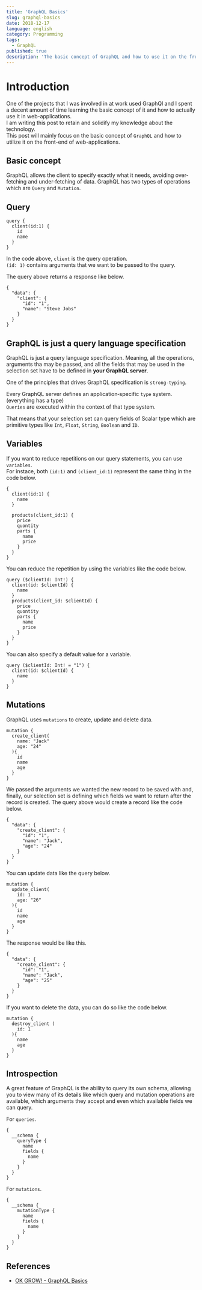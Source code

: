 ```yaml
---
title: 'GraphQL Basics'
slug: graphql-basics
date: 2018-12-17
language: english
category: Programming
tags:
  - GraphQL
published: true
description: 'The basic concept of GraphQL and how to use it on the front-end.'
---
```


# Introduction

One of the projects that I was involved in at work used GraphQl and I spent a decent amount of time learning the basic concept of it and how to actually use it in web-applications.  
I am writing this post to retain and solidify my knowledge about the technology.  
This post will mainly focus on the basic concept of `GraphQL` and how to utilize it on the front-end of web-applications.

## Basic concept

GraphQL allows the client to specify exactly what it needs, avoiding over‐fetching and under‐fetching of data.
GraphQL has two types of operations which are `Query` and `Mutation`.

## Query

```
query {
  client(id:1) {
    id
    name
  }
}
```

In the code above, `client` is the query operation.  
`(id: 1)` contains arguments that we want to be passed to the query.

The query above returns a response like below.

```
{
  "data": {
    "client": {
      "id": "1",
      "name": "Steve Jobs"
    }
  }
}
```

## GraphQL is just a query language specification

GraphQL is just a query language specification. Meaning, all the operations, arguments tha may be passed, and all the fields that may be used in the selection set have to be defined in **your GraphQL server**.

One of the principles that drives GraphQL specification is `strong-typing`.

Every GraphQL server defines an application‐specific `type` system.(everything has a type)  
`Queries` are executed within the context of that type system.

That means that your selection set can query fields of Scalar type which are primitive types like `Int`, `Float`, `String`, `Boolean` and `ID`.

## Variables

If you want to reduce repetitions on our query statements, you can use `variables`.  
For instace, both `(id:1)` and `(client_id:1)` represent the same thing in the code below.

```
{
  client(id:1) {
    name
  }

  products(client_id:1) {
    price
    quontity
    parts {
      name
      price
    }
  }
}
```

You can reduce the repetition by using the variables like the code below.

```
query ($clientId: Int!) {
  client(id: $clientId) {
    name
  }
  products(client_id: $clientId) {
    price
    quontity
    parts {
      name
      price
    }
  }
}
```

You can also specify a default value for a variable.

```
query ($clientId: Int! = "1") {
  client(id: $clientId) {
    name
  }
}
```

## Mutations

GraphQL uses `mutations` to create, update and delete data.

```
mutation {
  create_client(
    name: "Jack"
    age: "24"
  ){
    id
    name
    age
  }
}
```

We passed the arguments we wanted the new record to be saved with and, finally, our selection set is defining which fields we want to return after the record is created.
The query above would create a record like the code below.

```
{
  "data": {
    "create_client": {
      "id": "1",
      "name": "Jack",
      "age": "24"
    }
  }
}
```

You can update data like the query below.

```
mutation {
  update_client(
    id: 1
    age: "26"
  ){
    id
    name
    age
  }
}
```

The response would be like this.

```
{
  "data": {
    "create_client": {
      "id": "1",
      "name": "Jack",
      "age": "25"
    }
  }
}
```

If you want to delete the data, you can do so like the code below.

```
mutation {
  destroy_client (
    id: 1
  ){
    name
    age
  }
}
```

## Introspection

A great feature of GraphQL is the ability to query its own schema, allowing you to view many of its details like which query and mutation operations are available, which arguments they accept and even which available fields we can query.

For `queries`.

```
{
  __schema {
    queryType {
      name
      fields {
        name
      }
    }
  }
}
```

For `mutations`.

```
{
  __schema {
    mutationType {
      name
      fields {
        name
      }
    }
  }
}
```

## References

- [OK GROW! - GraphQL Basics](https://www.okgrow.com/posts/graphql-basics)
